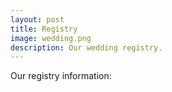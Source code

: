 ```yaml
---
layout: post
title: Registry
image: wedding.png
description: Our wedding registry.
---
```


Our registry information: